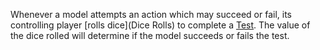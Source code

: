 Whenever a model attempts an action which may succeed or fail, its controlling player [rolls dice](Dice Rolls) to complete a [Test](Tests.md).
The value of the dice rolled will determine if the model succeeds or fails the test.